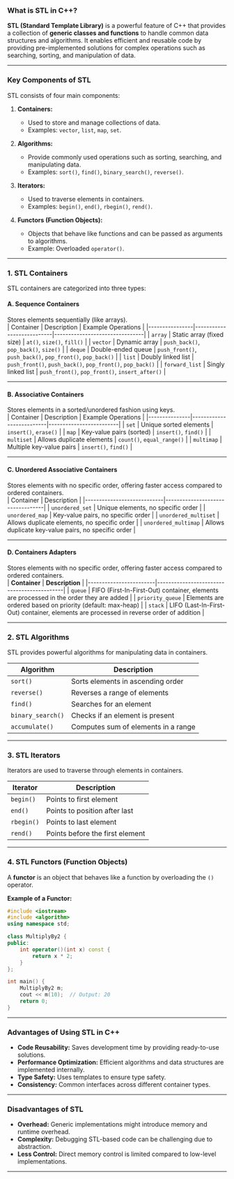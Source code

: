 ### **What is STL in C++?**  
**STL (Standard Template Library)** is a powerful feature of C++ that provides a collection of **generic classes and functions** to handle common data structures and algorithms. It enables efficient and reusable code by providing pre-implemented solutions for complex operations such as searching, sorting, and manipulation of data.

---

### **Key Components of STL**  
STL consists of four main components:  

1. **Containers:**  
   - Used to store and manage collections of data.
   - Examples: `vector`, `list`, `map`, `set`.

2. **Algorithms:**  
   - Provide commonly used operations such as sorting, searching, and manipulating data.
   - Examples: `sort()`, `find()`, `binary_search()`, `reverse()`.

3. **Iterators:**  
   - Used to traverse elements in containers.
   - Examples: `begin()`, `end()`, `rbegin()`, `rend()`.

4. **Functors (Function Objects):**  
   - Objects that behave like functions and can be passed as arguments to algorithms.
   - Example: Overloaded `operator()`.

---

### **1. STL Containers**  

STL containers are categorized into three types:

#### **A. Sequence Containers**  
Stores elements sequentially (like arrays).  
| Container  | Description           | Example Operations        |
|----------------|---------------------------|--------------------------------|
| `array`         | Static array (fixed size) | `at()`, `size()`, `fill()`     |
| `vector`        | Dynamic array              | `push_back()`, `pop_back()`, `size()` |
| `deque`         | Double-ended queue         | `push_front()`, `push_back()`, `pop_front()`, `pop_back()` |
| `list`          | Doubly linked list         | `push_front()`, `push_back()`, `pop_front()`, `pop_back()` |
| `forward_list`  | Singly linked list          | `push_front()`, `pop_front()`, `insert_after()` |

---

#### **B. Associative Containers**  
Stores elements in a sorted/unordered fashion using keys.  
| Container     | Description              | Example Operations      |
|---------------|--------------------------|-------------------------|
| `set`         | Unique sorted elements    | `insert()`, `erase()`    |
| `map`         | Key-value pairs (sorted)  | `insert()`, `find()`     |
| `multiset`    | Allows duplicate elements | `count()`, `equal_range()` |
| `multimap`    | Multiple key-value pairs  | `insert()`, `find()`     |

---

#### **C. Unordered Associative Containers**  
Stores elements with no specific order, offering faster access compared to ordered containers.  
| Container             | Description                 |
|----------------------------|----------------------------------|
| `unordered_set`            | Unique elements, no specific order |
| `unordered_map`            | Key-value pairs, no specific order |
| `unordered_multiset`       | Allows duplicate elements, no specific order |
| `unordered_multimap`       | Allows duplicate key-value pairs, no specific order |

---

#### **D. Containers Adapters**  
Stores elements with no specific order, offering faster access compared to ordered containers.  
| **Container**          | **Description**                            |
|------------------------|--------------------------------------------|
| `queue`                | FIFO (First-In-First-Out) container, elements are processed in the order they are added |
| `priority_queue`       | Elements are ordered based on priority (default: max-heap) |
| `stack`                | LIFO (Last-In-First-Out) container, elements are processed in reverse order of addition |

---

### **2. STL Algorithms**  

STL provides powerful algorithms for manipulating data in containers.

| Algorithm         | Description                           |
|------------------|---------------------------------------|
| `sort()`          | Sorts elements in ascending order    |
| `reverse()`       | Reverses a range of elements         |
| `find()`          | Searches for an element              |
| `binary_search()` | Checks if an element is present      |
| `accumulate()`    | Computes sum of elements in a range  |

---

### **3. STL Iterators**  

Iterators are used to traverse through elements in containers.

| Iterator         | Description                     |
|-----------------|---------------------------------|
| `begin()`        | Points to first element        |
| `end()`          | Points to position after last  |
| `rbegin()`       | Points to last element         |
| `rend()`         | Points before the first element |

---

### **4. STL Functors (Function Objects)**  

A **functor** is an object that behaves like a function by overloading the `()` operator.

**Example of a Functor:**  
```cpp
#include <iostream>
#include <algorithm>
using namespace std;

class MultiplyBy2 {
public:
    int operator()(int x) const {
        return x * 2;
    }
};

int main() {
    MultiplyBy2 m;
    cout << m(10);  // Output: 20
    return 0;
}
```

---

### **Advantages of Using STL in C++**  
- **Code Reusability:** Saves development time by providing ready-to-use solutions.  
- **Performance Optimization:** Efficient algorithms and data structures are implemented internally.  
- **Type Safety:** Uses templates to ensure type safety.  
- **Consistency:** Common interfaces across different container types.

---

### **Disadvantages of STL**  
- **Overhead:** Generic implementations might introduce memory and runtime overhead.  
- **Complexity:** Debugging STL-based code can be challenging due to abstraction.  
- **Less Control:** Direct memory control is limited compared to low-level implementations.

---

